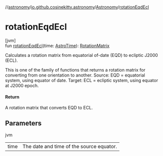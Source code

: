 //[astronomy](../../../index.md)/[io.github.cosinekitty.astronomy](../index.md)/[Astronomy](index.md)/[rotationEqdEcl](rotation-eqd-ecl.md)

# rotationEqdEcl

[jvm]\
fun [rotationEqdEcl](rotation-eqd-ecl.md)(time: [AstroTime](../-astro-time/index.md)): [RotationMatrix](../-rotation-matrix/index.md)

Calculates a rotation matrix from equatorial of-date (EQD) to ecliptic J2000 (ECL).

This is one of the family of functions that returns a rotation matrix for converting from one orientation to another. Source: EQD = equatorial system, using equator of date. Target: ECL = ecliptic system, using equator at J2000 epoch.

#### Return

A rotation matrix that converts EQD to ECL.

## Parameters

jvm

| | |
|---|---|
| time | The date and time of the source equator. |
